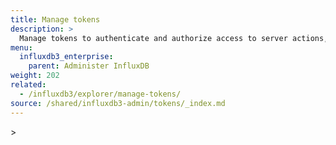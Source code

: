 ```yaml
---
title: Manage tokens
description: >
  Manage tokens to authenticate and authorize access to server actions, resources, and data in an {{< product-name >}} instance.
menu:
  influxdb3_enterprise:
    parent: Administer InfluxDB
weight: 202
related:
  - /influxdb3/explorer/manage-tokens/
source: /shared/influxdb3-admin/tokens/_index.md
---
```


<!-- The content for this page is at
// SOURCE content/shared/influxdb3-admin/tokens/_index.md
-->>